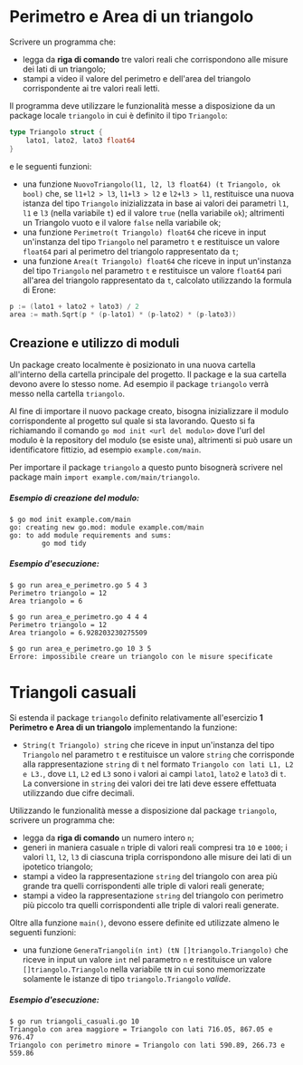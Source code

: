 # Perimetro e Area di un triangolo
Scrivere un programma che:
* legga da **riga di comando** tre valori reali che corrispondono alle misure dei lati di un triangolo;
* stampi a video il valore del perimetro e dell'area del triangolo corrispondente ai tre valori reali letti.

Il programma deve utilizzare le funzionalità messe a disposizione da un package locale `triangolo` in cui è definito il tipo `Triangolo`:
```go
type Triangolo struct {
    lato1, lato2, lato3 float64
}
```
e le seguenti funzioni:
* una funzione `NuovoTriangolo(l1, l2, l3 float64) (t Triangolo, ok bool)` che, se `l1+l2 > l3`, `l1+l3 > l2` e `l2+l3 > l1`, restituisce una nuova istanza del tipo `Triangolo` inizializzata in base ai valori dei parametri `l1`, `l1` e `l3` (nella variabile `t`) ed il valore `true` (nella variabile `ok`); altrimenti un Triangolo vuoto e il valore `false` nella variabile ok;
* una funzione `Perimetro(t Triangolo) float64` che riceve in input un'instanza del tipo `Triangolo` nel parametro `t` e restituisce un valore `float64` pari al perimetro del triangolo rappresentato da `t`;
* una funzione `Area(t Triangolo) float64` che riceve in input un'instanza del tipo `Triangolo` nel parametro `t` e restituisce un valore `float64` pari all'area del triangolo rappresentato da `t`, calcolato utilizzando la formula di Erone:
```go
p := (lato1 + lato2 + lato3) / 2
area := math.Sqrt(p * (p-lato1) * (p-lato2) * (p-lato3))
```

## Creazione e utilizzo di moduli
Un package creato localmente è posizionato in una nuova cartella all'interno della cartella principale del progetto. Il package e la sua cartella devono avere lo stesso nome. Ad esempio il package `triangolo` verrà messo nella cartella `triangolo`.

Al fine di importare il nuovo package creato, bisogna inizializzare il modulo corrispondente al progetto sul quale si sta lavorando. Questo si fa richiamando il comando `go mod init <url del modulo>` dove l'url del modulo è la repository del modulo (se esiste una), altrimenti si può usare un identificatore fittizio, ad esempio `example.com/main`.

Per importare il package `triangolo` a questo punto bisognerà scrivere nel package main `import example.com/main/triangolo`.

##### Esempio di creazione del modulo:
```text
$ go mod init example.com/main
go: creating new go.mod: module example.com/main
go: to add module requirements and sums:
        go mod tidy
```

##### Esempio d'esecuzione:

```text
$ go run area_e_perimetro.go 5 4 3
Perimetro triangolo = 12
Area triangolo = 6

$ go run area_e_perimetro.go 4 4 4
Perimetro triangolo = 12
Area triangolo = 6.928203230275509

$ go run area_e_perimetro.go 10 3 5
Errore: impossibile creare un triangolo con le misure specificate
```
# Triangoli casuali

Si estenda il package `triangolo` definito relativamente all'esercizio **1 Perimetro e Area di un triangolo** implementando la funzione:

* `String(t Triangolo) string` che riceve in input un'instanza del tipo `Triangolo` nel parametro `t` e restituisce un valore `string` che corrisponde alla rappresentazione `string` di `t` nel formato `Triangolo con lati L1, L2 e L3.`, dove `L1`, `L2` ed `L3` sono i valori ai campi `lato1`, `lato2` e `lato3` di `t`. La conversione in `string` dei valori dei tre lati deve essere effettuata utilizzando due cifre decimali.

Utilizzando le funzionalità messe a disposizione dal package `triangolo`, scrivere un programma che:
* legga da **riga di comando** un numero intero `n`;
* generi in maniera casuale `n` triple di valori reali compresi tra `10` e `1000`; i valori `l1`, `l2`, `l3` di ciascuna tripla corrispondono alle misure dei lati di un ipotetico triangolo;
* stampi a video la rappresentazione `string` del triangolo con area più grande tra quelli corrispondenti alle triple di valori reali generate; 
* stampi a video la rappresentazione `string` del triangolo con perimetro più piccolo tra quelli corrispondenti alle triple di valori reali generate.

Oltre alla funzione `main()`, devono essere definite ed utilizzate almeno le seguenti funzioni:

* una funzione `GeneraTriangoli(n int) (tN []triangolo.Triangolo)` che riceve in input un valore `int` nel parametro `n` e restituisce un valore `[]triangolo.Triangolo` nella variabile `tN` in cui sono memorizzate solamente le istanze di tipo `triangolo.Triangolo` *valide*.

##### Esempio d'esecuzione:

```text
$ go run triangoli_casuali.go 10
Triangolo con area maggiore = Triangolo con lati 716.05, 867.05 e 976.47
Triangolo con perimetro minore = Triangolo con lati 590.89, 266.73 e 559.86
```
